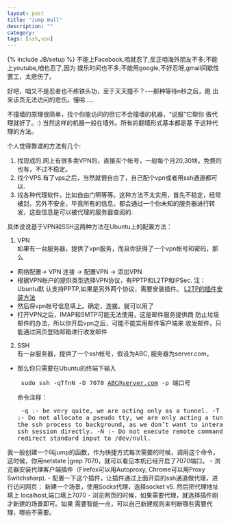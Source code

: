 ```yaml
---
layout: post
title: "Jump Wall"
description: ""
category: 
tags: [ssh,vpn]
---
```

{% include JB/setup %}
不能上Facebook,咱就忍了,反正咱海外朋友不多;不能上youtube,咱也忍了,因为
娱乐时间也不多;不能用google,不好忍呀,gmail间歇性罢工，太悲伤了。

好吧，咱又不是忍者也不练铁头功，至于天天撞不？---那种等待n秒之后，跑
出来该页无法访问的悲伤。懂哈.....

不撞墙的原理很简单，找个你能访问的但它不会撞墙的机器，“说服”它帮你
做代理就好了。:) 当然这样的机器一般在墙外。所有的翻墙形式基本都是基
于这种代理的方法。

个人觉得靠谱的方法有几个:

1. 找现成的.网上有很多卖VPN的，直接买个帐号，一般每个月20,30块。免费的也有，不过不稳定。
2. 找个VPS.有了vps之后，当然就很自由了，自己配个vpn或者用ssh通道都可以.
3. 找各种代理软件，比如自由门啊等等。这种方法不太实用，首先不稳定，经常被封。另外不安全，毕竟所有的信息，都会通过一个你未知的服务器进行转发，这些信息是可以被代理的服务器查阅的.

具体说说基于VPN和SSH这两种方法在Ubuntu上的配置方法：

1. VPN  
如果有一台服务器，提供了vpn服务，而且你获得了一个vpn帐号和密码，那么
 - 网络配置-> VPN 连接 -> 配置VPN -> 添加VPN
 - 根据VPN帐户的提供类型选择VPN协议，有PPTP和L2TP和IPSec. 注：Ubuntu默
   认支持PPTP,如果是另外两个协议，需要安装插件。 [L2TP的插件安装方法](http://www.cherrot.com/2012/03/network-manager-l2tp-vpn-plugin-ipsec-supported)
 - 然后将vpn帐号信息填上。确定，连接。就可以用了
 - 打开VPN之后，IMAP和SMTP可能无法使用，这是邮件服务提供商
防止垃圾邮件的办法，所以你开启vpn之后，可能不能实用邮件客户端来
收发邮件，只能通过网页登陆邮箱进行收发邮件

2. SSH  
有一台服务器，提供了一个ssh帐号，假设为ABC, 服务器为server.com，
 - 那么你只需要在Ubuntu的终端下输入<pre>     sudo ssh -qTfnN -D 7070 ABC@server.com -p 端口号</pre>
命令注释：<pre>
-q :- be very quite, we are acting only as a tunnel.
-T :- Do not allocate a pseudo tty, we are only acting a tunnel.
-f :- move the ssh process to background, as we don’t want to interact with this ssh session directly.
-N :- Do not execute remote command.
-n :- redirect standard input to /dev/null.
</pre>
我一般创建一个叫jump的函数，作为快捷方式每次需要的时候，调用这个命令，
这时候，你用netstate |grep 7070，就可以看见本机已经开启了7070端口。
 - 浏览器安装代理客户端插件（Firefox可以用Autoproxy, Chrome可以用Proxy
Switchsharp).
 - 配置一下这个插件，让插件通过上面开启的ssh通道做代理，进行访问网页： 新建一个场景，使用Socks代理，选择socket v5. 然后把代理地址填上
localhost,端口填上7070
 - 浏览网页的时候，如果需要代理，就选择插件刚才新建的场景即可。如果
需要智能一点，可以自己新建规则来判断哪些需要代理，哪些不需要。
